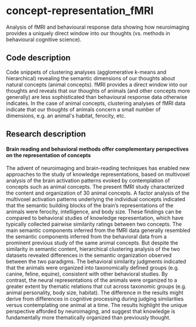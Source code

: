 # concept-representation_fMRI
Analysis of fMRI and behavioural response data showing how neuroimaging provides a uniquely direct window into our thoughts (vs. methods in behavioural cognitive science).

## Code description
Code snippets of clustering analyses (agglomerative k-means and hierarchical) revealing the semantic dimensions of our thoughts about natural concepts (animal concepts). fMRI provides a direct window into our thoughts and reveals that our thoughts of animals (and other concepts more generally) are less sophisticated than behavioural response data otherwise indicates. In the case of animal concepts, clustering analyses of fMRI data indicate that our thoughts of animals concern a small number of dimensions, e.g. an animal's habitat, ferocity, etc.

## Research description
#### Brain reading and behavioral methods offer complementary perspectives on the representation of concepts
The advent of neuroimaging and brain-reading techniques has enabled new approaches to the study of knowledge representations, based on multivoxel analysis of the brain activation patterns evoked by contemplation of concepts such as animal concepts. The present fMRI study characterized the content and organization of 30 animal concepts. A factor analysis of the multivoxel activation patterns underlying the individual concepts indicated that the semantic building blocks of the brain’s representations of the animals were ferocity, intelligence, and body size. These findings can be compared to behavioral studies of knowledge representation, which have typically collected pairwise similarity ratings between two concepts. The main semantic components inferred from the fMRI data generally resembled the semantic components inferred from the behavioral data from a prominent previous study of the same animal concepts. But despite the similarity in semantic content, hierarchical clustering analysis of the two datasets revealed differences in the semantic organization observed between the two paradigms. The behavioral similarity judgments indicated that the animals were organized into taxonomically defined groups (e.g. canine, feline, equine), consistent with other behavioral studies. By contrast, the neural representations of the animals were organized to a greater extent by thematic relations that cut across taxonomic groups (e.g. animal personality, body size, habitat). The difference in the results might derive from differences in cognitive processing during judging similarities versus contemplating one animal at a time. The results highlight the unique perspective afforded by neuroimaging, and suggest that knowledge is fundamentally more thematically organized than previously thought.
